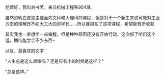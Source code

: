 老师好，我叫刘书茗，来自机械工程系904班。

虽然说明白这是主要面向文科和大理科的课程，但是对于一个新生来说可能对工业方面的理解还不如大三大四的学长......所以就报名了这项课程，希望能有所收获

其实我也一直想学一点编程，但是种种原因还没有开始行动，这次报了咱们这个组，期待能学会不少东西~

以及，最喜欢的文字：

“人生总是这么艰难吗？还是只有小的时候是这样？“

“总是这样。”